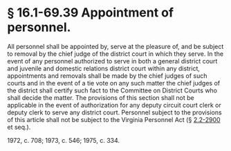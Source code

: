 # § 16.1-69.39 Appointment of personnel.

<p>All personnel shall be appointed by, serve at the pleasure of, and be subject to removal by the chief judge of the district court in which they serve. In the event of any personnel authorized to serve in both a general district court and juvenile and domestic relations district court within any district, appointments and removals shall be made by the chief judges of such courts and in the event of a tie vote on any such matter the chief judges of the district shall certify such fact to the Committee on District Courts who shall decide the matter. The provisions of this section shall not be applicable in the event of authorization for any deputy circuit court clerk or deputy clerk to serve any district court. Personnel subject to the provisions of this article shall not be subject to the Virginia Personnel Act (§ <a href='http://law.lis.virginia.gov/vacode/2.2-2900/'>2.2-2900</a> et seq.).</p><p>1972, c. 708; 1973, c. 546; 1975, c. 334.</p>